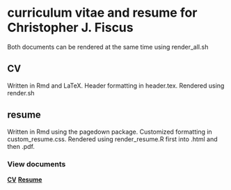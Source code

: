 # curriculum vitae and resume for Christopher J. Fiscus

Both documents can be rendered at the same time using render_all.sh

## CV
Written in Rmd and LaTeX. Header formatting in header.tex. Rendered using render.sh

## resume
Written in Rmd using the pagedown package. Customized formatting in custom_resume.css. Rendered using render_resume.R first into .html and then .pdf.  

### View documents
[**CV**](Fiscus-CV.pdf)
[**Resume**](Fiscus-RESUME.pdf)

